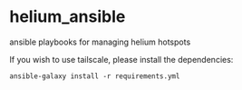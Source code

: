 # helium_ansible

ansible playbooks for managing helium hotspots

If you wish to use tailscale, please install the dependencies:

```
ansible-galaxy install -r requirements.yml
```
